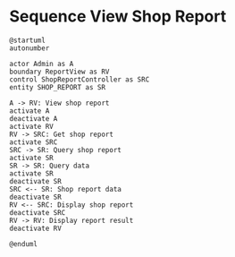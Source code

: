 # Sequence View Shop Report

```plantuml
@startuml
autonumber

actor Admin as A
boundary ReportView as RV
control ShopReportController as SRC
entity SHOP_REPORT as SR

A -> RV: View shop report
activate A
deactivate A
activate RV
RV -> SRC: Get shop report
activate SRC
SRC -> SR: Query shop report
activate SR
SR -> SR: Query data
activate SR
deactivate SR
SRC <-- SR: Shop report data
deactivate SR
RV <-- SRC: Display shop report
deactivate SRC
RV -> RV: Display report result
deactivate RV

@enduml
```

<!-- diagram id="sequence-view-shop-report-view-shop-report" -->
